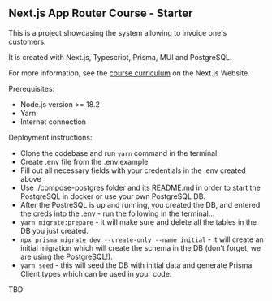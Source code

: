 ## Next.js App Router Course - Starter

This is a project showcasing the system allowing to invoice one's customers.

It is created with Next.js, Typescript, Prisma, MUI and PostgreSQL.

For more information, see the [course curriculum](https://nextjs.org/learn) on the Next.js Website.

Prerequisites:

-   Node.js version >= 18.2
-   Yarn
-   Internet connection

Deployment instructions:

-   Clone the codebase and run `yarn` command in the terminal.
-   Create .env file from the .env.example
-   Fill out all necessary fields with your credentials in the .env created above
-   Use ./compose-postgres folder and its README.md in order to start the PostgreSQL in docker or use your own PostgreSQL DB.
-   After the PostreSQL is up and running, you created the DB, and entered the creds into the .env - run the following in the terminal...
-   `yarn migrate:prepare` - it will make sure and delete all the tables in the DB you just created.
-   `npx prisma migrate dev --create-only --name initial` - it will create an initial migration which will create the schema in the DB (don't forget, we are using the PostgreSQL!).
-   `yarn seed` - this will seed the DB with initial data and generate Prisma Client types which can be used in your code.

TBD
